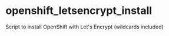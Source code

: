 # openshift_letsencrypt_install
Script to install OpenShift with Let's Encrypt (wildcards included)
